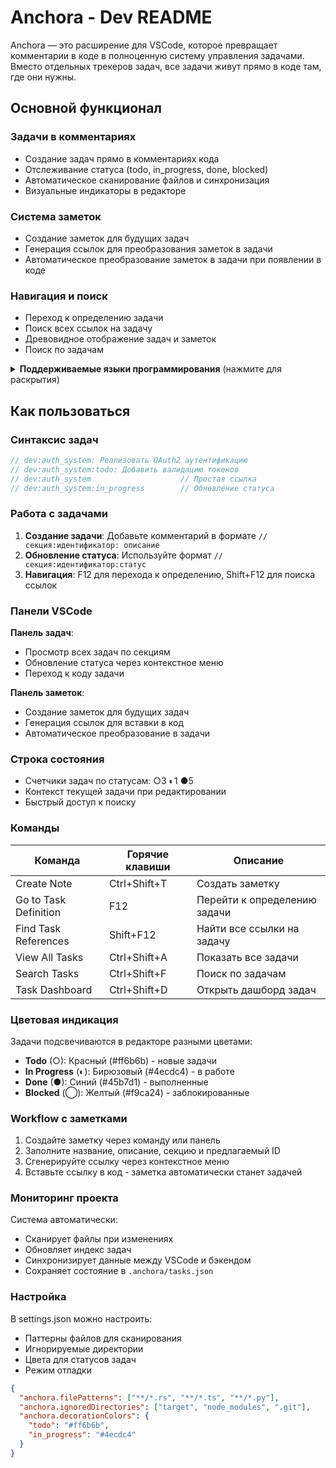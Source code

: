 # Anchora - Dev README

Anchora — это расширение для VSCode, которое превращает комментарии в коде в полноценную систему управления задачами. Вместо отдельных трекеров задач, все задачи живут прямо в коде там, где они нужны.

## Основной функционал

### Задачи в комментариях
- Создание задач прямо в комментариях кода
- Отслеживание статуса (todo, in_progress, done, blocked)
- Автоматическое сканирование файлов и синхронизация
- Визуальные индикаторы в редакторе

### Система заметок
- Создание заметок для будущих задач
- Генерация ссылок для преобразования заметок в задачи
- Автоматическое преобразование заметок в задачи при появлении в коде

### Навигация и поиск
- Переход к определению задачи
- Поиск всех ссылок на задачу
- Древовидное отображение задач и заметок
- Поиск по задачам

<details>
<summary><strong>Поддерживаемые языки программирования</strong> (нажмите для раскрытия)</summary>

### Anchora поддерживает широкий спектр языков программирования:

- Rust (.rs), C (.c), C++ (.cpp, .cc, .cxx), C# (.cs), Go (.go)
- JavaScript (.js), TypeScript (.ts), JSX (.jsx), TSX (.tsx)
- HTML (.html), CSS (.css), SCSS (.scss), SASS (.sass), LESS (.less)
- Vue (.vue), Svelte (.svelte)
- Python (.py), Java (.java), PHP (.php), Ruby (.rb)
- Shell (.sh), PowerShell (.ps1), Batch (.bat, .cmd)
- Swift (.swift), Kotlin (.kt), Dart (.dart)
- Objective-C (.m, .mm)
- Haskell (.hs), F# (.fs), OCaml (.ml), Clojure (.clj), Elm (.elm)
- Java (.java), Kotlin (.kt), Scala (.scala), Clojure (.clj)
- Julia (.jl), R (.r), Lua (.lua), Perl (.pl, .pm)
- Erlang (.erl), Elixir (.ex, .exs)
- Docker (.dockerfile), Terraform (.tf), HCL (.hcl)
- YAML (.yaml, .yml), TOML (.toml), JSON (.json), XML (.xml)
- INI (.ini), CFG (.cfg), CONF (.conf)
- Markdown (.md), reStructuredText (.rst), LaTeX (.tex)
- SQL (.sql)
- Visual Basic (.vb)

</details>

## Как пользоваться

### Синтаксис задач

```rust
// dev:auth_system: Реализовать OAuth2 аутентификацию
// dev:auth_system:todo: Добавить валидацию токенов
// dev:auth_system                    // Простая ссылка
// dev:auth_system:in_progress        // Обновление статуса
```

### Работа с задачами

1. **Создание задачи**: Добавьте комментарий в формате `// секция:идентификатор: описание`
2. **Обновление статуса**: Используйте формат `// секция:идентификатор:статус`
3. **Навигация**: F12 для перехода к определению, Shift+F12 для поиска ссылок

### Панели VSCode

**Панель задач**:
- Просмотр всех задач по секциям
- Обновление статуса через контекстное меню
- Переход к коду задачи

**Панель заметок**:
- Создание заметок для будущих задач
- Генерация ссылок для вставки в код
- Автоматическое преобразование в задачи

### Строка состояния
- Счетчики задач по статусам: ○3 ◐1 ●5
- Контекст текущей задачи при редактировании
- Быстрый доступ к поиску

### Команды

| Команда | Горячие клавиши | Описание |
|---------|----------------|----------|
| Create Note | Ctrl+Shift+T | Создать заметку |
| Go to Task Definition | F12 | Перейти к определению задачи |
| Find Task References | Shift+F12 | Найти все ссылки на задачу |
| View All Tasks | Ctrl+Shift+A | Показать все задачи |
| Search Tasks | Ctrl+Shift+F | Поиск по задачам |
| Task Dashboard | Ctrl+Shift+D | Открыть дашборд задач |

### Цветовая индикация

Задачи подсвечиваются в редакторе разными цветами:
- **Todo** (○): Красный (#ff6b6b) - новые задачи
- **In Progress** (◐): Бирюзовый (#4ecdc4) - в работе  
- **Done** (●): Синий (#45b7d1) - выполненные
- **Blocked** (◯): Желтый (#f9ca24) - заблокированные

### Workflow с заметками

1. Создайте заметку через команду или панель
2. Заполните название, описание, секцию и предлагаемый ID
3. Сгенерируйте ссылку через контекстное меню
4. Вставьте ссылку в код - заметка автоматически станет задачей

### Мониторинг проекта

Система автоматически:
- Сканирует файлы при изменениях
- Обновляет индекс задач
- Синхронизирует данные между VSCode и бэкендом
- Сохраняет состояние в `.anchora/tasks.json`

### Настройка

В settings.json можно настроить:
- Паттерны файлов для сканирования
- Игнорируемые директории  
- Цвета для статусов задач
- Режим отладки

```json
{
  "anchora.filePatterns": ["**/*.rs", "**/*.ts", "**/*.py"],
  "anchora.ignoredDirectories": ["target", "node_modules", ".git"],
  "anchora.decorationColors": {
    "todo": "#ff6b6b",
    "in_progress": "#4ecdc4"
  }
}
```